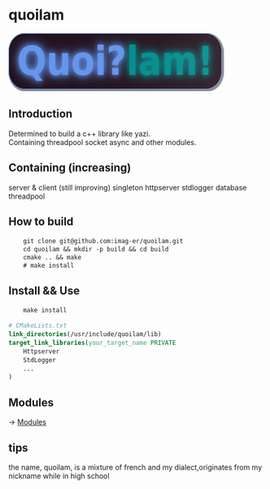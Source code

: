 # quoilam
![](icon.png)

## Introduction
Determined to build a c++ library like yazi.  
Containing threadpool socket async and other modules.
## Containing (increasing)
server & client (still improving)
singleton 
httpserver
stdlogger
database
threadpool 
## How to build
```shell
    git clone git@github.com:imag-er/quoilam.git
    cd quoilam && mkdir -p build && cd build  
    cmake .. && make
    # make install
```
## Install && Use
```shell
    make install
``` 
```cmake
# CMakeLists.txt
link_directories(/usr/include/quoilam/lib)
target_link_libraries(your_target_name PRIVATE 
    Httpserver
    StdLogger
    ...
)
```
## Modules
-> [Modules](MODULE.md)

## tips
the name, quoilam, is a mixture of french and my dialect,originates from my nickname while in high school
